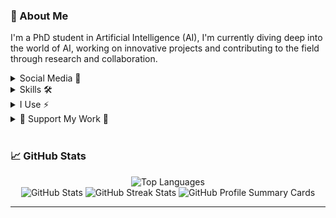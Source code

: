 ### 🚀 About Me

I'm a PhD student in Artificial Intelligence (AI), 
I'm currently diving deep into the world of AI, working on innovative projects and contributing to the field through research and collaboration.

<details>
<summary>Social Media 🔗</summary>
<br/>



<a href="https://www.linkedin.com/in/danialpahlavan/"><img align="left" alt="Danial Linkedin" width="30px" src="https://github.com/edent/SuperTinyIcons/blob/master/images/svg/linkedin.svg" /></a>


<br/>
P.S: This is my secondary GitHub account 👨‍💻
</details>

<details>
<summary>Skills 🛠️</summary>
<br/>

- Languages: Python, C++
- Frameworks: TensorFlow, PyTorch, Keras
- Tools: Jupyter Notebook, Docker, Git
- Areas of Expertise: Machine Learning, Computer Vision, Natural Language Processing

</details>

<details>
<summary>I Use ⚡</summary>
<br/>

- OS: Linux, Windows
- IDEs: VS Code, PyCharm
- Version Control: Git

</details>


<details>
<summary> 💖 Support My Work 💖</summary>
<br/>

If you find my repositories helpful and would like to support my work, consider making a donation. Your contribution is greatly appreciated and will help me continue to develop and maintain these projects.

### Cryptocurrency 🪙
- **Ethereum (ETH)**
  `0x526968dF2AB74d7B4132F8D68Cf1BE6D126c6f82`
- **Binance Coin (BNB) - Smart Chain**
  `0x526968dF2AB74d7B4132F8D68Cf1BE6D126c6f82`


### Other Payment Methods
- **Webmoney** 

  - <a href="https://donate.webmoney.com/w/wDyvsXZ2gZfJT1Tnv39SMt"><img align="left" alt="Webmoney" width="30px" src="https://www.wmtransfer.com/img/icons/wmlogo_flat_256.png?1711979909" /></a>
 


### For Iranian Contributors
- **Reymit**
  - <a href="https://reymit.ir/danialpahlavan"><img align="left" alt="Reymit" width="30px" src="https://blog.reymit.ir/wp-content/uploads/2021/03/icon-1.png" /></a>
  
- **coffeete**
  - <a href="http://www.coffeete.ir/danialpahlavan"> <img  align="left" alt="coffeete" src="http://www.coffeete.ir/images/buttons/lemonchiffon.png" style="width:260px;" /> </a>

</details>
<br/>


### 📈 GitHub Stats

<p align="center">
  <picture>
    <source
      srcset="https://github-readme-stats.vercel.app/api/top-langs?username=danialpahlavan&show_icons=true&locale=en&layout=compact&theme=dark&hide=HTML,CSS,SCSS,Ruby,Jupyter%20Notebook"
      media="(prefers-color-scheme: dark)" />
    <img src="https://github-readme-stats.vercel.app/api/top-langs?username=danialpahlavan&show_icons=true&locale=en&layout=compact&hide=HTML,CSS,SCSS,Ruby,Jupyter%20Notebook" alt="Top Languages" />
  </picture>


  <br/>

  <picture>
    <source
      srcset="https://github-readme-stats-eight-theta.vercel.app/api?username=danialpahlavan&show_icons=true&theme=algolia&include_all_commits=true&count_private=true"
      media="(prefers-color-scheme: dark)" />
    <img src="https://github-readme-stats-eight-theta.vercel.app/api?username=danialpahlavan&show_icons=true&theme=transparent&include_all_commits=true&count_private=true" alt="GitHub Stats" />
  </picture>

  <picture>
    <source
      srcset="http://github-readme-streak-stats.herokuapp.com?user=danialpahlavan&theme=algolia"
      media="(prefers-color-scheme: dark)" />
    <img src="http://github-readme-streak-stats.herokuapp.com?user=danialpahlavan&theme=algolia&theme=transparent" alt="GitHub Streak Stats" />
  </picture>

  <picture>
    <source
      srcset="https://github-profile-summary-cards.vercel.app/api/cards/profile-details?username=danialpahlavan&theme=tokyonight"
      media="(prefers-color-scheme: dark)" />
    <img src="https://github-profile-summary-cards.vercel.app/api/cards/profile-details?username=danialpahlavan&theme=transparent" alt="GitHub Profile Summary Cards" />
  </picture>
</p>



-----
